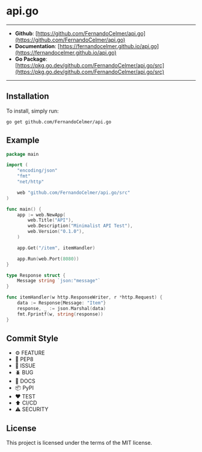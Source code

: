 # api.go

---
- **Github**: [https://github.com/FernandoCelmer/api.go](https://github.com/FernandoCelmer/api.go)
- **Documentation**: [https://fernandocelmer.github.io/api.go](https://fernandocelmer.github.io/api.go)
- **Go Package**: [https://pkg.go.dev/github.com/FernandoCelmer/api.go/src](https://pkg.go.dev/github.com/FernandoCelmer/api.go/src)

---

## Installation

To install, simply run:

```shell
go get github.com/FernandoCelmer/api.go
```

## Example

```go
package main

import (
	"encoding/json"
	"fmt"
	"net/http"

	web "github.com/FernandoCelmer/api.go/src"
)

func main() {
	app := web.NewApp(
		web.Title("API"),
		web.Description("Minimalist API Test"),
		web.Version("0.1.0"),
	)

	app.Get("/item", itemHandler)

	app.Run(web.Port(8080))
}

type Response struct {
	Message string `json:"message"`
}

func itemHandler(w http.ResponseWriter, r *http.Request) {
	data := Response{Message: "Item"}
	response, _ := json.Marshal(data)
	fmt.Fprintf(w, string(response))
}
```

## Commit Style

- ⚙️ FEATURE
- 📝 PEP8
- 📌 ISSUE
- 🪲 BUG
- 📘 DOCS
- 📦 PyPI
- ❤️️ TEST
- ⬆️ CI/CD
- ⚠️ SECURITY

## License

This project is licensed under the terms of the MIT license.
